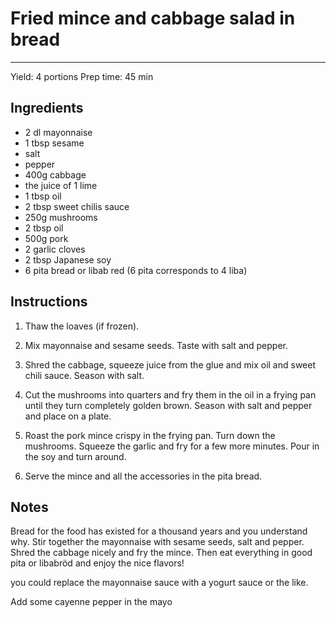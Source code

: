 # Fried mince and cabbage salad in bread
---
Yield: 4 portions
Prep time: 45 min

## Ingredients
- 2 dl mayonnaise
- 1 tbsp sesame
- salt
- pepper
- 400g cabbage
- the juice of 1 lime
- 1 tbsp oil
- 2 tbsp sweet chilis sauce
- 250g mushrooms
- 2 tbsp oil
- 500g pork
- 2 garlic cloves
- 2 tbsp Japanese soy
- 6 pita bread or libab red (6 pita corresponds to 4 liba)

## Instructions

1. Thaw the loaves (if frozen).

2. Mix mayonnaise and sesame seeds. Taste with salt and pepper.

3. Shred the cabbage, squeeze juice from the glue and mix oil and sweet chili sauce. Season with salt.

4. Cut the mushrooms into quarters and fry them in the oil in a frying pan until they turn completely golden brown. Season with salt and pepper and place on a plate.

5. Roast the pork mince crispy in the frying pan. Turn down the mushrooms. Squeeze the garlic and fry for a few more minutes. Pour in the soy and turn around.

6. Serve the mince and all the accessories in the pita bread.

## Notes

Bread for the food has existed for a thousand years and you understand why. Stir together the mayonnaise with sesame seeds, salt and pepper. Shred the cabbage nicely and fry the mince. Then eat everything in good pita or libabröd and enjoy the nice flavors!


you could replace the mayonnaise sauce with a yogurt sauce or the like.

Add some cayenne pepper in the mayo
